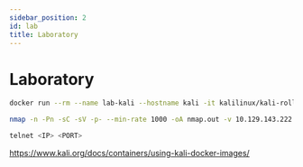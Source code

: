 ```yaml
---
sidebar_position: 2
id: lab
title: Laboratory
---
```


# Laboratory

```bash
docker run --rm --name lab-kali --hostname kali -it kalilinux/kali-rolling

nmap -n -Pn -sC -sV -p- --min-rate 1000 -oA nmap.out -v 10.129.143.222

telnet <IP> <PORT>
```

https://www.kali.org/docs/containers/using-kali-docker-images/
